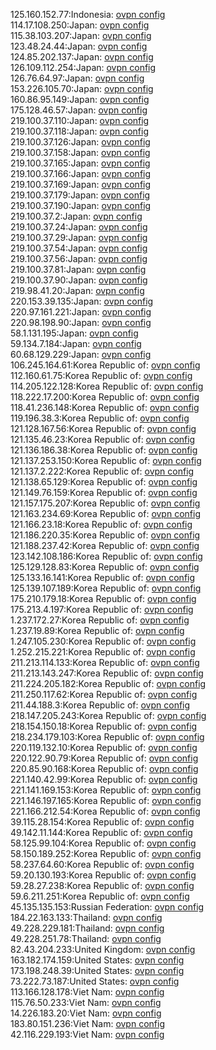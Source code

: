 125.160.152.77:Indonesia: [ovpn config](vpn/125_160_152_77.ovpn)  
114.17.108.250:Japan: [ovpn config](vpn/114_17_108_250.ovpn)  
115.38.103.207:Japan: [ovpn config](vpn/115_38_103_207.ovpn)  
123.48.24.44:Japan: [ovpn config](vpn/123_48_24_44.ovpn)  
124.85.202.137:Japan: [ovpn config](vpn/124_85_202_137.ovpn)  
126.109.112.254:Japan: [ovpn config](vpn/126_109_112_254.ovpn)  
126.76.64.97:Japan: [ovpn config](vpn/126_76_64_97.ovpn)  
153.226.105.70:Japan: [ovpn config](vpn/153_226_105_70.ovpn)  
160.86.95.149:Japan: [ovpn config](vpn/160_86_95_149.ovpn)  
175.128.46.57:Japan: [ovpn config](vpn/175_128_46_57.ovpn)  
219.100.37.110:Japan: [ovpn config](vpn/219_100_37_110.ovpn)  
219.100.37.118:Japan: [ovpn config](vpn/219_100_37_118.ovpn)  
219.100.37.126:Japan: [ovpn config](vpn/219_100_37_126.ovpn)  
219.100.37.158:Japan: [ovpn config](vpn/219_100_37_158.ovpn)  
219.100.37.165:Japan: [ovpn config](vpn/219_100_37_165.ovpn)  
219.100.37.166:Japan: [ovpn config](vpn/219_100_37_166.ovpn)  
219.100.37.169:Japan: [ovpn config](vpn/219_100_37_169.ovpn)  
219.100.37.179:Japan: [ovpn config](vpn/219_100_37_179.ovpn)  
219.100.37.190:Japan: [ovpn config](vpn/219_100_37_190.ovpn)  
219.100.37.2:Japan: [ovpn config](vpn/219_100_37_2.ovpn)  
219.100.37.24:Japan: [ovpn config](vpn/219_100_37_24.ovpn)  
219.100.37.29:Japan: [ovpn config](vpn/219_100_37_29.ovpn)  
219.100.37.54:Japan: [ovpn config](vpn/219_100_37_54.ovpn)  
219.100.37.56:Japan: [ovpn config](vpn/219_100_37_56.ovpn)  
219.100.37.81:Japan: [ovpn config](vpn/219_100_37_81.ovpn)  
219.100.37.90:Japan: [ovpn config](vpn/219_100_37_90.ovpn)  
219.98.41.20:Japan: [ovpn config](vpn/219_98_41_20.ovpn)  
220.153.39.135:Japan: [ovpn config](vpn/220_153_39_135.ovpn)  
220.97.161.221:Japan: [ovpn config](vpn/220_97_161_221.ovpn)  
220.98.198.90:Japan: [ovpn config](vpn/220_98_198_90.ovpn)  
58.1.131.195:Japan: [ovpn config](vpn/58_1_131_195.ovpn)  
59.134.7.184:Japan: [ovpn config](vpn/59_134_7_184.ovpn)  
60.68.129.229:Japan: [ovpn config](vpn/60_68_129_229.ovpn)  
106.245.164.61:Korea Republic of: [ovpn config](vpn/106_245_164_61.ovpn)  
112.160.61.75:Korea Republic of: [ovpn config](vpn/112_160_61_75.ovpn)  
114.205.122.128:Korea Republic of: [ovpn config](vpn/114_205_122_128.ovpn)  
118.222.17.200:Korea Republic of: [ovpn config](vpn/118_222_17_200.ovpn)  
118.41.236.148:Korea Republic of: [ovpn config](vpn/118_41_236_148.ovpn)  
119.196.38.3:Korea Republic of: [ovpn config](vpn/119_196_38_3.ovpn)  
121.128.167.56:Korea Republic of: [ovpn config](vpn/121_128_167_56.ovpn)  
121.135.46.23:Korea Republic of: [ovpn config](vpn/121_135_46_23.ovpn)  
121.136.186.38:Korea Republic of: [ovpn config](vpn/121_136_186_38.ovpn)  
121.137.253.150:Korea Republic of: [ovpn config](vpn/121_137_253_150.ovpn)  
121.137.2.222:Korea Republic of: [ovpn config](vpn/121_137_2_222.ovpn)  
121.138.65.129:Korea Republic of: [ovpn config](vpn/121_138_65_129.ovpn)  
121.149.76.159:Korea Republic of: [ovpn config](vpn/121_149_76_159.ovpn)  
121.157.175.207:Korea Republic of: [ovpn config](vpn/121_157_175_207.ovpn)  
121.163.234.69:Korea Republic of: [ovpn config](vpn/121_163_234_69.ovpn)  
121.166.23.18:Korea Republic of: [ovpn config](vpn/121_166_23_18.ovpn)  
121.186.220.35:Korea Republic of: [ovpn config](vpn/121_186_220_35.ovpn)  
121.188.237.42:Korea Republic of: [ovpn config](vpn/121_188_237_42.ovpn)  
123.142.108.186:Korea Republic of: [ovpn config](vpn/123_142_108_186.ovpn)  
125.129.128.83:Korea Republic of: [ovpn config](vpn/125_129_128_83.ovpn)  
125.133.16.141:Korea Republic of: [ovpn config](vpn/125_133_16_141.ovpn)  
125.139.107.189:Korea Republic of: [ovpn config](vpn/125_139_107_189.ovpn)  
175.210.179.18:Korea Republic of: [ovpn config](vpn/175_210_179_18.ovpn)  
175.213.4.197:Korea Republic of: [ovpn config](vpn/175_213_4_197.ovpn)  
1.237.172.27:Korea Republic of: [ovpn config](vpn/1_237_172_27.ovpn)  
1.237.19.89:Korea Republic of: [ovpn config](vpn/1_237_19_89.ovpn)  
1.247.105.230:Korea Republic of: [ovpn config](vpn/1_247_105_230.ovpn)  
1.252.215.221:Korea Republic of: [ovpn config](vpn/1_252_215_221.ovpn)  
211.213.114.133:Korea Republic of: [ovpn config](vpn/211_213_114_133.ovpn)  
211.213.143.247:Korea Republic of: [ovpn config](vpn/211_213_143_247.ovpn)  
211.224.205.182:Korea Republic of: [ovpn config](vpn/211_224_205_182.ovpn)  
211.250.117.62:Korea Republic of: [ovpn config](vpn/211_250_117_62.ovpn)  
211.44.188.3:Korea Republic of: [ovpn config](vpn/211_44_188_3.ovpn)  
218.147.205.243:Korea Republic of: [ovpn config](vpn/218_147_205_243.ovpn)  
218.154.150.18:Korea Republic of: [ovpn config](vpn/218_154_150_18.ovpn)  
218.234.179.103:Korea Republic of: [ovpn config](vpn/218_234_179_103.ovpn)  
220.119.132.10:Korea Republic of: [ovpn config](vpn/220_119_132_10.ovpn)  
220.122.90.79:Korea Republic of: [ovpn config](vpn/220_122_90_79.ovpn)  
220.85.90.168:Korea Republic of: [ovpn config](vpn/220_85_90_168.ovpn)  
221.140.42.99:Korea Republic of: [ovpn config](vpn/221_140_42_99.ovpn)  
221.141.169.153:Korea Republic of: [ovpn config](vpn/221_141_169_153.ovpn)  
221.146.197.165:Korea Republic of: [ovpn config](vpn/221_146_197_165.ovpn)  
221.166.212.54:Korea Republic of: [ovpn config](vpn/221_166_212_54.ovpn)  
39.115.28.154:Korea Republic of: [ovpn config](vpn/39_115_28_154.ovpn)  
49.142.11.144:Korea Republic of: [ovpn config](vpn/49_142_11_144.ovpn)  
58.125.99.104:Korea Republic of: [ovpn config](vpn/58_125_99_104.ovpn)  
58.150.189.252:Korea Republic of: [ovpn config](vpn/58_150_189_252.ovpn)  
58.237.64.60:Korea Republic of: [ovpn config](vpn/58_237_64_60.ovpn)  
59.20.130.193:Korea Republic of: [ovpn config](vpn/59_20_130_193.ovpn)  
59.28.27.238:Korea Republic of: [ovpn config](vpn/59_28_27_238.ovpn)  
59.6.211.251:Korea Republic of: [ovpn config](vpn/59_6_211_251.ovpn)  
45.135.135.153:Russian Federation: [ovpn config](vpn/45_135_135_153.ovpn)  
184.22.163.133:Thailand: [ovpn config](vpn/184_22_163_133.ovpn)  
49.228.229.181:Thailand: [ovpn config](vpn/49_228_229_181.ovpn)  
49.228.251.78:Thailand: [ovpn config](vpn/49_228_251_78.ovpn)  
82.43.204.233:United Kingdom: [ovpn config](vpn/82_43_204_233.ovpn)  
163.182.174.159:United States: [ovpn config](vpn/163_182_174_159.ovpn)  
173.198.248.39:United States: [ovpn config](vpn/173_198_248_39.ovpn)  
73.222.73.187:United States: [ovpn config](vpn/73_222_73_187.ovpn)  
113.166.128.178:Viet Nam: [ovpn config](vpn/113_166_128_178.ovpn)  
115.76.50.233:Viet Nam: [ovpn config](vpn/115_76_50_233.ovpn)  
14.226.183.20:Viet Nam: [ovpn config](vpn/14_226_183_20.ovpn)  
183.80.151.236:Viet Nam: [ovpn config](vpn/183_80_151_236.ovpn)  
42.116.229.193:Viet Nam: [ovpn config](vpn/42_116_229_193.ovpn)  
